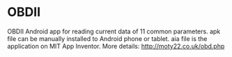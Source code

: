 # OBDII
OBDII Android app for reading current data of 11 common parameters.
apk file can be manually installed to Android phone or tablet. aia file is the application on MIT App Inventor.
More details: http://moty22.co.uk/obd.php
